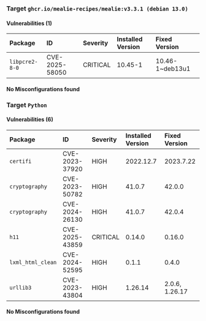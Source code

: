 
### Target `ghcr.io/mealie-recipes/mealie:v3.3.1 (debian 13.0)`
#### Vulnerabilities (1)

| Package | ID | Severity | Installed Version | Fixed Version |
| :--- | :--- | :--- | :--- | :--- |
| `libpcre2-8-0` | CVE-2025-58050 | CRITICAL | 10.45-1 | 10.46-1~deb13u1 |
#### No Misconfigurations found
### Target `Python`
#### Vulnerabilities (6)

| Package | ID | Severity | Installed Version | Fixed Version |
| :--- | :--- | :--- | :--- | :--- |
| `certifi` | CVE-2023-37920 | HIGH | 2022.12.7 | 2023.7.22 |
| `cryptography` | CVE-2023-50782 | HIGH | 41.0.7 | 42.0.0 |
| `cryptography` | CVE-2024-26130 | HIGH | 41.0.7 | 42.0.4 |
| `h11` | CVE-2025-43859 | CRITICAL | 0.14.0 | 0.16.0 |
| `lxml_html_clean` | CVE-2024-52595 | HIGH | 0.1.1 | 0.4.0 |
| `urllib3` | CVE-2023-43804 | HIGH | 1.26.14 | 2.0.6, 1.26.17 |
#### No Misconfigurations found
